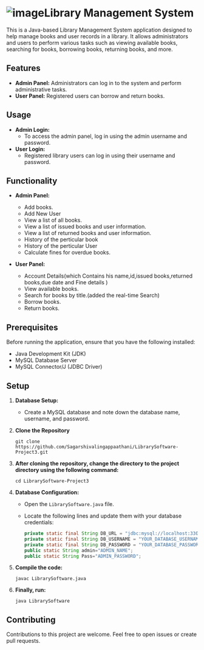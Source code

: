 # ![image](https://github.com/Sagarshivalingappaathani/LibrarySoftware/assets/121311033/dcc06a76-979b-485c-bc8e-db308851f6ae)Library Management System

This is a Java-based Library Management System application designed to help manage books and user records in a library. It allows administrators and users to perform various tasks such as viewing available books, searching for books, borrowing books, returning books, and more.

## Features

- **Admin Panel:** Administrators can log in to the system and perform administrative tasks.
- **User Panel:** Registered users can borrow and return books.

## Usage

- **Admin Login:**
  - To access the admin panel, log in using the admin username and password.
- **User Login:**
  - Registered library users can log in using their username and password.

## Functionality

- **Admin Panel:**
  - Add books.
  - Add New User
  - View a list of all books.
  - View a list of issued books and user information.
  - View a list of returned books and user information.
  - History of the perticular book
  - History of the perticular User
  - Calculate fines for overdue books.

- **User Panel:**
  - Account Details(which Contains his name,id,issued books,returned books,due date and Fine details )
  - View available books.
  - Search for books by title.(added the real-time Search)
  - Borrow books.
  - Return books.

## Prerequisites

Before running the application, ensure that you have the following installed:

- Java Development Kit (JDK)
- MySQL Database Server
- MySQL Connector/J (JDBC Driver)

## Setup

1. **Database Setup:**

   - Create a MySQL database and note down the database name, username, and password.
  
2. **Clone the Repository**
     ```
    git clone https://github.com/Sagarshivalingappaathani/LibrarySoftware-Project3.git
    ```

3. **After cloning the repository, change the directory to the project directory using the following command:**

    ```
    cd LibrarySoftware-Project3
    ```


4. **Database Configuration:**

   - Open the `LibrarySoftware.java` file.
   - Locate the following lines and update them with your database credentials:

     ```java
     private static final String DB_URL = "jdbc:mysql://localhost:3306/YOUR_DATABASE_NAME";
     private static final String DB_USERNAME = "YOUR_DATABASE_USERNAME";
     private static final String DB_PASSWORD = "YOUR_DATABASE_PASSWORD";
     public static String admin="ADMIN_NAME";
     public static String Pass="ADMIN_PASSWORD";
     ```

5. **Compile the code:**

    ```
    javac LibrarySoftware.java
    ```

6. **Finally, run:**

    ```
    java LibrarySoftware
    ```



## Contributing

Contributions to this project are welcome. Feel free to open issues or create pull requests.

